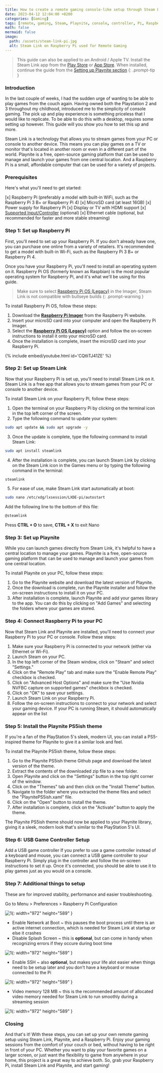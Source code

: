 ```yaml
---
title: How to create a remote gaming console-like setup through Steam Link and Playnite with a Raspberry Pi
date: 2023-04-12 12:04:00 +0200
categories: [Gaming]
tags: [remote, gaming, Steam, Playnite, console, controller, Pi, Raspberry Pi, IoT, Internet of Things, ARM, Android, Apple, TV, PlayStation]
math: false
mermaid: false
image:
  path: /assets/steam-link-pi.jpg
  alt: Steam Link on Raspberry Pi used for Remote Gaming
---
```


> This guide can also be applied to an Android / Apple TV. Install the Steam Link app from the [Play Store](https://play.google.com/store/apps/details?id=com.valvesoftware.steamlink) or [App Store](https://apps.apple.com/us/app/steam-link/id1246969117). When installed, continue the guide from the [Setting up Playnite section](https://vskills.nl/posts/remote-gaming-setup-steam-link-playnite/#set-up-steam-link)
{: .prompt-tip }

### Introduction
In the last couple of weeks, I had the sudden urge of wanting to be able to play games from the couch again. Having owned both the Playstation 2 and 3 throughout my childhood, introduced me to the simplicity of console gaming. The pick up and play experience is something priceless that I would like to replicate. To be able to do this with a desktop, requires some setting up however. This guide will you show you how to set this up and more.

Steam Link is a technology that allows you to stream games from your PC or console to another device. This means you can play games on a TV or monitor that's located in another room or even in a different part of the world. Playnite is a free, open-source gaming platform that can be used to manage and launch your games from one central location. And a Raspberry Pi is a small, affordable computer that can be used for a variety of projects.

### Prerequisites
Here's what you'll need to get started:

[x]  Raspberry Pi (preferably a model with built-in WiFi, such as the Raspberry Pi 3 B+ or Raspberry Pi 4)
[x]  MicroSD card (at least 16GB)
[x]  Power supply for Raspberry Pi
[x]  Display or TV with HDMI support
[x]  [Supported Input/Controller](https://help.steampowered.com/en/faqs/view/6424-467A-31D9-C6CB#:~:text=Supported%20Input/Controllers) (optional)
[x]  Ethernet cable (optional, but recommended for faster and more stable streaming)

### Step 1: Set up Raspberry Pi

First, you'll need to set up your Raspberry Pi. If you don't already have one, you can purchase one online from a variety of retailers. It's recommended to get a model with built-in Wi-Fi, such as the Raspberry Pi 3 B+ or Raspberry Pi 4.

Once you have your Raspberry Pi, you'll need to install an operating system on it. Raspberry Pi OS (formerly known as Raspbian) is the most popular operating system for Raspberry Pi, and it's what we'll be using for this guide.

> Make sure to select [Raspberry Pi OS (Legacy)](https://www.raspberrypi.com/software/operating-systems/#raspberry-pi-os-legacy) in the Imager, Steam Link is not compatible with bullseye builds
{: .prompt-warning }

To install Raspberry Pi OS, follow these steps:

1.  Download the **[Raspberry Pi Imager](https://www.raspberrypi.com/software/)** from the Raspberry Pi website.
2.  Insert your microSD card into your computer and open the Raspberry Pi Imager.
3.  Select the **[Raspberry Pi OS (Legacy)](https://www.raspberrypi.com/software/operating-systems/#raspberry-pi-os-legacy)**  option and follow the on-screen instructions to install it onto your microSD card.
4.  Once the installation is complete, insert the microSD card into your Raspberry Pi.

{% include embed/youtube.html id='CQtliTJ41ZE' %}

### Step 2: Set up Steam Link

Now that your Raspberry Pi is set up, you'll need to install Steam Link on it. Steam Link is a free app that allows you to stream games from your PC or console to another device.

To install Steam Link on your Raspberry Pi, follow these steps:

1.  Open the terminal on your Raspberry Pi by clicking on the terminal icon in the top left corner of the screen.
2.  Type the following command to update your system:

```bash
sudo apt update && sudo apt upgrade -y
```

3.  Once the update is complete, type the following command to install Steam Link:

```bash
sudo apt install steamlink
```

4.  After the installation is complete, you can launch Steam Link by clicking on the Steam Link icon in the Games menu or by typing the following command in the terminal:

```bash
steamlink
```

5. For ease of use, make Steam Link start automatically at boot:

```bash
sudo nano /etc/xdg/lxsession/LXDE-pi/autostart 
```

Add the following line to the bottom of this file:

```bash
@steamlink
```

Press **CTRL + O** to save, **CTRL + X** to exit Nano

### Step 3: Set up Playnite

While you can launch games directly from Steam Link, it's helpful to have a central location to manage your games. Playnite is a free, open-source gaming platform that can be used to manage and launch your games from one central location.

To install Playnite on your PC, follow these steps:

1.  Go to the Playnite website and download the latest version of Playnite.
2.  Once the download is complete, run the Playnite installer and follow the on-screen instructions to install it on your PC.
3.  After installation is complete, launch Playnite and add your games library to the app. You can do this by clicking on "Add Games" and selecting the folders where your games are stored.

### Step 4: Connect Raspberry Pi to your PC

Now that Steam Link and Playnite are installed, you'll need to connect your Raspberry Pi to your PC or console. Follow these steps:

1.  Make sure your Raspberry Pi is connected to your network (either via Ethernet or Wi-Fi).
2.  Launch Steam on your PC.
3.  In the top left corner of the Steam window, click on "Steam" and select "Settings."
4.  Click on the "Remote Play" tab and make sure the "Enable Remote Play" checkbox is checked.
5.  Click on "Advanced Host Options" and make sure the "Use Nvidia NVFBC capture on supported games" checkbox is checked.
6.  Click on "OK" to save your settings.
7.  Launch Steam Link on your Raspberry Pi.
8.  Follow the on-screen instructions to connect to your network and select your gaming device. If your PC is running Steam, it should automatically appear on the list

### Step 5: Install the Playnite PS5ish theme

If you're a fan of the PlayStation 5's sleek, modern UI, you can install a PS5-inspired theme for Playnite to give it a similar look and feel.

To install the Playnite PS5ish theme, follow these steps:

1.  Go to the Playnite PS5ish theme Github page and download the latest version of the theme.
2.  Extract the contents of the downloaded zip file to a new folder.
3.  Open Playnite and click on the "Settings" button in the top right corner of the window.
4.  Click on the "Themes" tab and then click on the "Install Theme" button.
5.  Navigate to the folder where you extracted the theme files and select the "PlaynitePS5ish.xaml" file.
6.  Click on the "Open" button to install the theme.
7.  After installation is complete, click on the "Activate" button to apply the theme.

The Playnite PS5ish theme should now be applied to your Playnite library, giving it a sleek, modern look that's similar to the PlayStation 5's UI.

### Step 6: USB Game Controller Setup
Add a USB game controller If you prefer to use a game controller instead of a keyboard and mouse, you can connect a USB game controller to your Raspberry Pi. Simply plug in the controller and follow the on-screen instructions to set it up. Once it's connected, you should be able to use it to play games just as you would on a console.

### Step 7: Additional things to setup 
These are for improved stability, performance and easier troubleshooting.

Go to Menu > Preferences > Raspberry Pi Configuration

![1](/assets/public-1/8.png){: width="972" height="589" }

- Enable Network at Boot ~ this pauses the boot process until there is an active internet connection, which is needed for Steam Link at startup or else it crashes
- Disable Splash Screen ~ this is **optional**, but can come in handy when recognizing errors if they occure during boot time

![1](/assets/public-1/9.png){: width="972" height="589" }

- Enable SSH ~ also **optional**, but makes your life alot easier when things need to be setup later and you don't have a keyboard or mouse connected to the Pi

![1](/assets/public-1/10.png){: width="972" height="589" }

- Video memory 128 MB ~ this is the recommended amount of allocated video memory needed for Steam Link to run smoothly during a streaming session

![1](/assets/public-1/11.png){: width="972" height="589" }

### Closing
And that's it! With these steps, you can set up your own remote gaming setup using Steam Link, Playnite, and a Raspberry Pi. Enjoy your gaming sessions from the comfort of your couch or bed, without having to be right in front of your PC. Whether you want to play your favorite games on a larger screen, or just want the flexibility to game from anywhere in your home, this project is a great way to achieve both. So, grab your Raspberry Pi, install Steam Link and Playnite, and start gaming!

